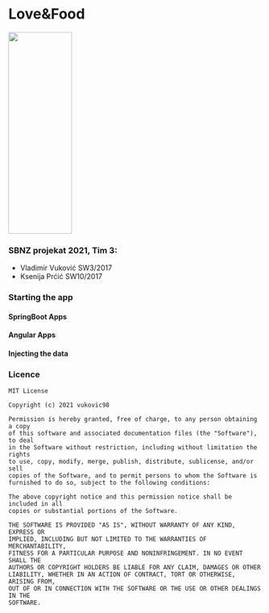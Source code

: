 # Love&Food

<img src="https://user-images.githubusercontent.com/45330563/115236782-10ec2600-a11c-11eb-8ddd-1986cbb86fcf.png" style="height:400px; width:50%">

### SBNZ projekat 2021, Tim 3:
* Vladimir Vuković SW3/2017
* Ksenija Prćić SW10/2017

### Starting the app
    
#### SpringBoot Apps
    

#### Angular Apps
    

#### Injecting the data

### Licence
    MIT License

    Copyright (c) 2021 vukovic98

    Permission is hereby granted, free of charge, to any person obtaining a copy
    of this software and associated documentation files (the "Software"), to deal
    in the Software without restriction, including without limitation the rights
    to use, copy, modify, merge, publish, distribute, sublicense, and/or sell
    copies of the Software, and to permit persons to whom the Software is
    furnished to do so, subject to the following conditions:

    The above copyright notice and this permission notice shall be included in all
    copies or substantial portions of the Software.

    THE SOFTWARE IS PROVIDED "AS IS", WITHOUT WARRANTY OF ANY KIND, EXPRESS OR
    IMPLIED, INCLUDING BUT NOT LIMITED TO THE WARRANTIES OF MERCHANTABILITY,
    FITNESS FOR A PARTICULAR PURPOSE AND NONINFRINGEMENT. IN NO EVENT SHALL THE
    AUTHORS OR COPYRIGHT HOLDERS BE LIABLE FOR ANY CLAIM, DAMAGES OR OTHER
    LIABILITY, WHETHER IN AN ACTION OF CONTRACT, TORT OR OTHERWISE, ARISING FROM,
    OUT OF OR IN CONNECTION WITH THE SOFTWARE OR THE USE OR OTHER DEALINGS IN THE
    SOFTWARE.

